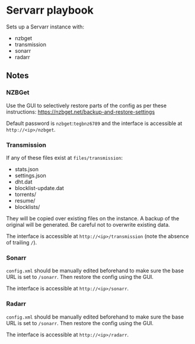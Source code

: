 # Servarr playbook

Sets up a Servarr instance with:

- nzbget
- transmission
- sonarr
- radarr

## Notes

### NZBGet

Use the GUI to selectively restore parts of the config as per these
instructions: https://nzbget.net/backup-and-restore-settings

Default password is `nzbget`:`tegbnz6789` and the interface is accessible at
`http://<ip>/nzbget`.

### Transmission

If any of these files exist at `files/transmission`:

- stats.json
- settings.json
- dht.dat
- blocklist-update.dat
- torrents/
- resume/
- blocklists/

They will be copied over existing files on the instance. A backup of the
original will be generated. Be careful not to overwrite existing data.

The interface is accessible at `http://<ip>/transmission` (note the absence of
trailing `/`).

### Sonarr

`config.xml` should be manually edited beforehand to make sure the base URL is
set to `/sonarr`. Then restore the config using the GUI.

The interface is accessible at `http://<ip>/sonarr`.

### Radarr

`config.xml` should be manually edited beforehand to make sure the base URL is
set to `/sonarr`. Then restore the config using the GUI.

The interface is accessible at `http://<ip>/radarr`.
